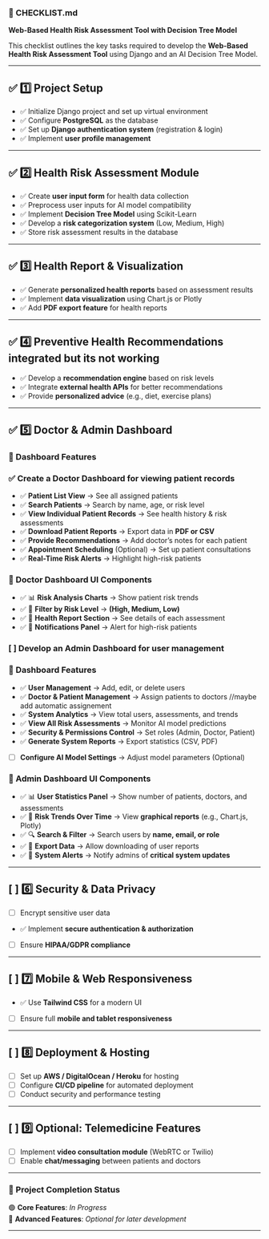 ### **📌 CHECKLIST.md**

**Web-Based Health Risk Assessment Tool with Decision Tree Model**

This checklist outlines the key tasks required to develop the **Web-Based Health Risk Assessment Tool** using Django and an AI Decision Tree Model.

---

## ✅ **1️⃣ Project Setup**

- ✅ Initialize Django project and set up virtual environment
- ✅ Configure **PostgreSQL** as the database
- ✅ Set up **Django authentication system** (registration & login)
- ✅ Implement **user profile management**

---

## ✅ **2️⃣ Health Risk Assessment Module**

- ✅ Create **user input form** for health data collection
- ✅ Preprocess user inputs for AI model compatibility
- ✅ Implement **Decision Tree Model** using Scikit-Learn
- ✅ Develop a **risk categorization system** (Low, Medium, High)
- ✅ Store risk assessment results in the database

---

## ✅ **3️⃣ Health Report & Visualization**

- ✅ Generate **personalized health reports** based on assessment results
- ✅ Implement **data visualization** using Chart.js or Plotly
- ✅ Add **PDF export feature** for health reports

---

## ✅ **4️⃣ Preventive Health Recommendations** integrated but its not working

- ✅ Develop a **recommendation engine** based on risk levels
- ✅ Integrate **external health APIs** for better recommendations
- ✅ Provide **personalized advice** (e.g., diet, exercise plans)

---

## ✅ **5️⃣ Doctor & Admin Dashboard**

### **🔹 Dashboard Features**

### ✅ Create a **Doctor Dashboard** for viewing patient records

- ✅ **Patient List View** → See all assigned patients
- ✅ **Search Patients** → Search by name, age, or risk level
- ✅ **View Individual Patient Records** → See health history & risk assessments
- ✅ **Download Patient Reports** → Export data in **PDF or CSV**
- ✅ **Provide Recommendations** → Add doctor’s notes for each patient
- ✅ **Appointment Scheduling** (Optional) → Set up patient consultations
- ✅ **Real-Time Risk Alerts** → Highlight high-risk patients

### **🔹 Doctor Dashboard UI Components**

- ✅ 📊 **Risk Analysis Charts** → Show patient risk trends
- ✅ 📍 **Filter by Risk Level** → **(High, Medium, Low)**
- ✅ 📑 **Health Report Section** → See details of each assessment
- ✅ 🔔 **Notifications Panel** → Alert for high-risk patients

### [ ] Develop an **Admin Dashboard** for user management

### **🔹 Dashboard Features**

- ✅ **User Management** → Add, edit, or delete users
- ✅ **Doctor & Patient Management** → Assign patients to doctors //maybe add automatic assignement
- ✅ **System Analytics** → View total users, assessments, and trends
- ✅ **View All Risk Assessments** → Monitor AI model predictions
- ✅ **Security & Permissions Control** → Set roles (Admin, Doctor, Patient)
- ✅ **Generate System Reports** → Export statistics (CSV, PDF)
- [ ] **Configure AI Model Settings** → Adjust model parameters (Optional)

### **🔹 Admin Dashboard UI Components**

- ✅ 📊 **User Statistics Panel** → Show number of patients, doctors, and assessments
- ✅ 📍 **Risk Trends Over Time** → View **graphical reports** (e.g., Chart.js, Plotly)
- ✅ 🔍 **Search & Filter** → Search users by **name, email, or role**
- ✅ 📑 **Export Data** → Allow downloading of user reports
- ✅ 🔔 **System Alerts** → Notify admins of **critical system updates**

---

## [ ] **6️⃣ Security & Data Privacy**

- [ ] Encrypt sensitive user data
- ✅ Implement **secure authentication & authorization**
- [ ] Ensure **HIPAA/GDPR compliance**

---

## [ ] **7️⃣ Mobile & Web Responsiveness**

- ✅ Use **Tailwind CSS** for a modern UI
- [ ] Ensure full **mobile and tablet responsiveness**

---

## [ ] **8️⃣ Deployment & Hosting**

- [ ] Set up **AWS / DigitalOcean / Heroku** for hosting
- [ ] Configure **CI/CD pipeline** for automated deployment
- [ ] Conduct security and performance testing

---

## [ ] **9️⃣ Optional: Telemedicine Features**

- [ ] Implement **video consultation module** (WebRTC or Twilio)
- [ ] Enable **chat/messaging** between patients and doctors

---

### **🚀 Project Completion Status**

🟢 **Core Features**: _In Progress_  
🔵 **Advanced Features**: _Optional for later development_

---
